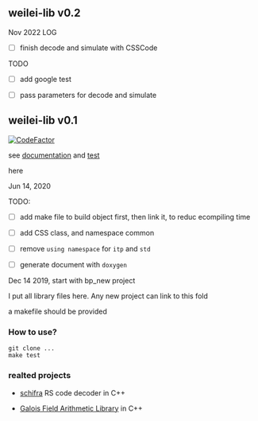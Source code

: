 ## weilei-lib v0.2
Nov 2022
LOG
- [ ] finish decode and simulate with CSSCode

TODO
- [ ] add google test
- [ ] pass parameters for decode and simulate


## weilei-lib v0.1

[![CodeFactor](https://www.codefactor.io/repository/github/weileizeng/weilei_lib/badge/master)](https://www.codefactor.io/repository/github/weileizeng/weilei_lib/overview/master)


see [documentation](https://qec-pages.github.io/product-codes/html/annotated.html) and [test](https://qec-pages.github.io/product-codes/html/test__lib_8cpp_source.html)

here 

Jun 14, 2020



TODO:

- [ ] add make file to build object first, then link it, to reduc ecompiling time
- [ ] add CSS class, and namespace common
- [ ] remove `using namespace` for `itp` and `std`
- [ ] generate document with `doxygen`


Dec 14 2019, start with bp_new project

I put all library files here. Any new project can link to this fold 

a makefile should be provided


### How to use?
```
git clone ...
make test
```

### realted projects
- [schifra](http://www.schifra.com/index.html) RS code decoder in C++

- [Galois Field Arithmetic Library](http://www.partow.net/projects/galois/index.html) in C++
